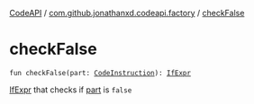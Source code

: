 [CodeAPI](../index.md) / [com.github.jonathanxd.codeapi.factory](index.md) / [checkFalse](.)

# checkFalse

`fun checkFalse(part: `[`CodeInstruction`](../com.github.jonathanxd.codeapi/-code-instruction.md)`): `[`IfExpr`](../com.github.jonathanxd.codeapi.base/-if-expr/index.md)

[IfExpr](../com.github.jonathanxd.codeapi.base/-if-expr/index.md) that checks if [part](check-false.md#com.github.jonathanxd.codeapi.factory$checkFalse(com.github.jonathanxd.codeapi.CodeInstruction)/part) is `false`

